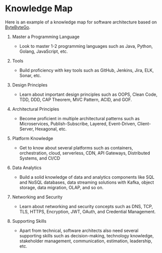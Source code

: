 # Knowledge Map

Here is an example of a knowledge map for software architecture based on [ByteByteGo]("https://bytebytego.com/").

1) Master a Programming Language
    * Look to master 1-2 programming languages such as Java, Python, Golang, JavaScript, etc.

2) Tools
    * Build proficiency with key tools such as GitHub, Jenkins, Jira, ELK, Sonar, etc.

3) Design Principles
    * Learn about important design principles such as OOPS, Clean Code, TDD, DDD, CAP Theorem, MVC Pattern, ACID, and GOF.

4) Architectural Principles
    * Become proficient in multiple architectural patterns such as Microservices, Publish-Subscribe, Layered, Event-Driven, Client-Server, Hexagonal, etc.

5) Platform Knowledge
    * Get to know about several platforms such as containers, orchestration, cloud, serverless, CDN, API Gateways, Distributed Systems, and CI/CD

6) Data Analytics
    * Build a solid knowledge of data and analytics components like SQL and NoSQL databases, data streaming solutions with Kafka, object storage, data migration, OLAP, and so on.

7) Networking and Security
    * Learn about networking and security concepts such as DNS, TCP, TLS, HTTPS, Encryption, JWT, OAuth, and Credential Management.

8) Supporting Skills
    * Apart from technical, software architects also need several supporting skills such as decision-making, technology knowledge, stakeholder management, communication, estimation, leadership, etc.